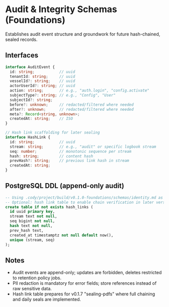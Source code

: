 # Audit & Integrity Schemas (Foundations)

Establishes audit event structure and groundwork for future hash-chained, sealed records.

## Interfaces
```ts
interface AuditEvent {
  id: string;           // uuid
  tenantId: string;     // uuid
  vesselId?: string;    // uuid
  actorUserId?: string; // uuid
  action: string;       // e.g., "auth.login", "config.activate"
  subjectType?: string; // e.g., "Config", "User"
  subjectId?: string;
  before?: unknown;     // redacted/filtered where needed
  after?: unknown;      // redacted/filtered where needed
  meta?: Record<string, unknown>;
  createdAt: string;    // ISO
}

// Hash link scaffolding for later sealing
interface HashLink {
  id: string;           // uuid
  stream: string;       // e.g., "audit" or specific logbook stream
  seq: number;          // monotonic sequence per stream
  hash: string;         // content hash
  prevHash?: string;    // previous link hash in stream
  createdAt: string;
}
```

## PostgreSQL DDL (append-only audit)
```sql
-- Using .cody/project/build/v0.1.0-foundations/schemas/identity.md as base for audit_events
-- Optional: hash link table to enable chain verification in later versions
create table if not exists hash_links (
  id uuid primary key,
  stream text not null,
  seq bigint not null,
  hash text not null,
  prev_hash text,
  created_at timestamptz not null default now(),
  unique (stream, seq)
);
```

## Notes
- Audit events are append-only; updates are forbidden, deletes restricted to retention policy jobs.
- PII redaction is mandatory for error fields; store references instead of raw sensitive data.
- Hash link table prepares for v0.1.7 "sealing-pdfs" where full chaining and daily seals are implemented.

